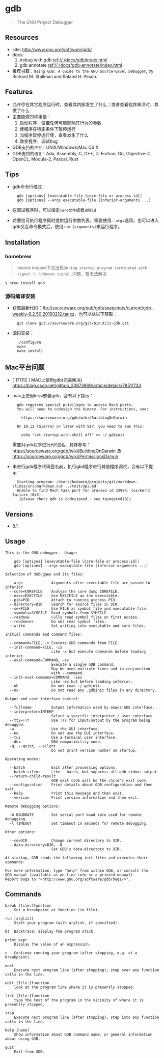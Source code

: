 # gdb

> The GNU Project Debugger

## Resources

* site: <http://www.gnu.org/software/gdb/>
* docs: 
    1. debug with gdb <ref://./docs/gdb/index.html>
    2. gdb annotate <ref://./docs/gdb-annotate/index.html>
* 推荐书籍：`Using GDB: A Guide to the GNU Source-Level Debugger`, by Richard M. Stallman and Roland H. Pesch.



## Features

* 允许你在其它程序运行时，查看其内部发生了什么；或者查看程序奔溃时，其做了什么
* 主要能做四种事情：
    1. 启动程序，设置任何可能影响其行为的参数
    2. 使程序在特定条件下暂停运行
    3. 当程序暂停运行使，查看发生了什么 
    4. 改变程序，调试bug
* GDB支持的`平台`：UNIX/Windows/Mac OS X
* GDB支持的`语言`：Ada, Assembly, C, C++, D, Fortran, Go, Objective-C, OpenCL, Modula-2, Pascal, Rust


## Tips

* gdb命令行格式：

        gdb [options] [executable-file [core-file or process-id]]
        gdb [options] --args executable-file [inferior-arguments ...]

* 在调试程序时，可以指定`core文件`或者`进程id`
* 若要给可执行程序同时提供运行参数列表，需要使用`--args`选项。也可以进入gdb交互命令模式后，使用`run [arguments]`来运行程序。



## Installation

### homebrew

> macos mojave下总出现`During startup program terminated with signal ?, Unknown signal.`问题，暂无法解决

    $ brew install gdb


### 源码编译安装

* 获取最新代码：<ftp://sourceware.org/pub/gdb/snapshots/current/gdb-weekly-8.2.50.20190212.tar.xz>，也可以从以下获取：

        git clone git://sourceware.org/git/binutils-gdb.git

* 源码安装：

        ./configure
        make
        make install



## Mac平台问题

* [ 171112 ] MAC上使用gdb(完美解决) <https://blog.csdn.net/github_33873969/article/details/78511733>
* mac上使用`brew`安装gdb，会有以下提示：

        gdb requires special privileges to access Mach ports.
        You will need to codesign the binary. For instructions, see:

          https://sourceware.org/gdb/wiki/BuildingOnDarwin

        On 10.12 (Sierra) or later with SIP, you need to run this:

          echo "set startup-with-shell off" >> ~/.gdbinit

    需要对gdb程序进行`代码签名`，具体参考：<https://sourceware.org/gdb/wiki/BuildingOnDarwin> 及 <https://sourceware.org/gdb/wiki/PermissionsDarwin>

* 未进行gdb程序代码签名前，执行gbd程序进行其他程序调试，会有以下提示：

        Starting program: /Users/hudamin/projects/git/markdown-slides/src/markdown.out ../test/api.md
        Unable to find Mach task port for process-id 33994: (os/kern) failure (0x5).
         (please check gdb is codesigned - see taskgated(8))



## Versions

* 8.1


## Usage

    This is the GNU debugger.  Usage:

        gdb [options] [executable-file [core-file or process-id]]
        gdb [options] --args executable-file [inferior-arguments ...]

    Selection of debuggee and its files:

      --args             Arguments after executable-file are passed to inferior
      --core=COREFILE    Analyze the core dump COREFILE.
      --exec=EXECFILE    Use EXECFILE as the executable.
      --pid=PID          Attach to running process PID.
      --directory=DIR    Search for source files in DIR.
      --se=FILE          Use FILE as symbol file and executable file.
      --symbols=SYMFILE  Read symbols from SYMFILE.
      --readnow          Fully read symbol files on first access.
      --readnever        Do not read symbol files.
      --write            Set writing into executable and core files.

    Initial commands and command files:

      --command=FILE, -x Execute GDB commands from FILE.
      --init-command=FILE, -ix
                         Like -x but execute commands before loading inferior.
      --eval-command=COMMAND, -ex
                         Execute a single GDB command.
                         May be used multiple times and in conjunction
                         with --command.
      --init-eval-command=COMMAND, -iex
                         Like -ex but before loading inferior.
      --nh               Do not read ~/.gdbinit.
      --nx               Do not read any .gdbinit files in any directory.

    Output and user interface control:

      --fullname         Output information used by emacs-GDB interface.
      --interpreter=INTERP
                         Select a specific interpreter / user interface
      --tty=TTY          Use TTY for input/output by the program being debugged.
      -w                 Use the GUI interface.
      --nw               Do not use the GUI interface.
      --tui              Use a terminal user interface.
      --dbx              DBX compatibility mode.
      -q, --quiet, --silent
                         Do not print version number on startup.

    Operating modes:

      --batch            Exit after processing options.
      --batch-silent     Like --batch, but suppress all gdb stdout output.
      --return-child-result
                         GDB exit code will be the child's exit code.
      --configuration    Print details about GDB configuration and then exit.
      --help             Print this message and then exit.
      --version          Print version information and then exit.

    Remote debugging options:

      -b BAUDRATE        Set serial port baud rate used for remote debugging.
      -l TIMEOUT         Set timeout in seconds for remote debugging.

    Other options:

      --cd=DIR           Change current directory to DIR.
      --data-directory=DIR, -D
                         Set GDB's data-directory to DIR.

    At startup, GDB reads the following init files and executes their commands:

    For more information, type "help" from within GDB, or consult the
    GDB manual (available as on-line info or a printed manual).
    Report bugs to "<http://www.gnu.org/software/gdb/bugs/>".


## Commands

    break [file:]function
        Set a breakpoint at function (in file).
 
    run [arglist]
        Start your program (with arglist, if specified).
 
    bt  Backtrace: display the program stack.
 
    print expr
        Display the value of an expression.
 
    c   Continue running your program (after stopping, e.g. at a breakpoint).
 
    next
        Execute next program line (after stopping); step over any function calls in the line.
 
    edit [file:]function
        look at the program line where it is presently stopped.
 
    list [file:]function
        type the text of the program in the vicinity of where it is presently stopped.
 
    step
        Execute next program line (after stopping); step into any function calls in the line.
 
    help [name]
        Show information about GDB command name, or general information about using GDB.
 
    quit
        Exit from GDB.








